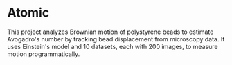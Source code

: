 # Atomic
This project analyzes Brownian motion of polystyrene beads to estimate Avogadro's number by tracking bead displacement from microscopy data. It uses Einstein's model and 10 datasets, each with 200 images, to measure motion programmatically.
